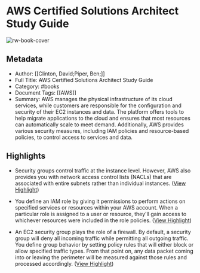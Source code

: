 # AWS Certified Solutions Architect Study Guide

![rw-book-cover](https://readwise-assets.s3.amazonaws.com/media/reader/parsed_document_assets/296073327/Ig5iOhMYGJ7TCwn57NXaMbfkSP2Zb2d4kwmFtyv47h0-cove_UlHVX5H.jpg)

## Metadata
- Author: [[Clinton, David;Piper, Ben;]]
- Full Title: AWS Certified Solutions Architect Study Guide
- Category: #books
- Document Tags: [[AWS]] 
- Summary: AWS manages the physical infrastructure of its cloud services, while customers are responsible for the configuration and security of their EC2 instances and data. The platform offers tools to help migrate applications to the cloud and ensures that most resources can automatically scale to meet demand. Additionally, AWS provides various security measures, including IAM policies and resource-based policies, to control access to services and data.

## Highlights
- Security groups control traffic at the instance level. However, AWS also provides you with network access control lists (NACLs) that are associated with entire subnets rather than individual instances. ([View Highlight](https://read.readwise.io/read/01jvmzevk2bfvsb20hxfdh79kt))

- You define an IAM role by giving it permissions to perform actions on specified services or resources within your AWS account. When a particular role is assigned to a user or resource, they'll gain access to whichever resources were included in the role policies. ([View Highlight](https://read.readwise.io/read/01jvmzp59cjrw52t75tgjebrkb))

- An EC2 security group plays the role of a firewall. By default, a security group will deny all incoming traffic while permitting all outgoing traffic. You define group behavior by setting policy rules that will either block or allow specified traffic types. From that point on, any data packet coming into or leaving the perimeter will be measured against those rules and processed accordingly. ([View Highlight](https://read.readwise.io/read/01jvmwnda1gp6f3yvagkzbnqnm))

